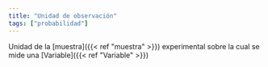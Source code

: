 ```yaml
---
title: "Unidad de observación"
tags: ["probabilidad"]
---
```

Unidad de la [muestra]({{< ref "muestra" >}}) experimental sobre la cual se mide una [Variable]({{< ref "Variable" >}})